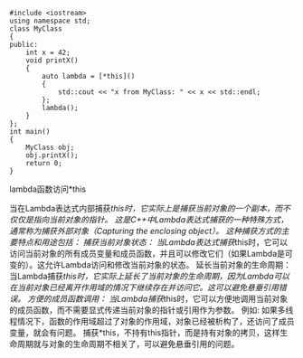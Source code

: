 ```
#include <iostream>
using namespace std;
class MyClass
{
public:
    int x = 42;
    void printX()
    {
        auto lambda = [*this]()
        {
            std::cout << "x from MyClass: " << x << std::endl;
        };
        lambda();
    }
};
int main()
{
    MyClass obj;
    obj.printX();
    return 0;
}
```
lambda函数访问*this

当在Lambda表达式内部捕获*this时，它实际上是捕获当前对象的一个副本，而不仅仅是指向当前对象的指针。
这是C++中Lambda表达式捕获的一种特殊方式，通常称为捕获外部对象（Capturing the enclosing object）。
这种捕获方式的主要特点和用途包括：
捕获当前对象状态： 当Lambda表达式捕获*this时，它可以访问当前对象的所有成员变量和成员函数，并且可以修改它们（如果Lambda是可变的）。这允许Lambda访问和修改当前对象的状态。
延长当前对象的生命周期： 当Lambda捕获*this时，它实际上延长了当前对象的生命周期，因为Lambda可以在当前对象已经离开作用域的情况下继续存在并访问它。这可以避免悬垂引用错误。
方便的成员函数调用： 当Lambda捕获*this时，它可以方便地调用当前对象的成员函数，而不需要显式传递当前对象的指针或引用作为参数。
例如:
如果多线程情况下，函数的作用域超过了对象的作用域，对象已经被析构了，还访问了成员变量，就会有问题。
捕获*this，不持有this指针，而是持有对象的拷贝，这样生命周期就与对象的生命周期不相关了，可以避免悬垂引用的问题。